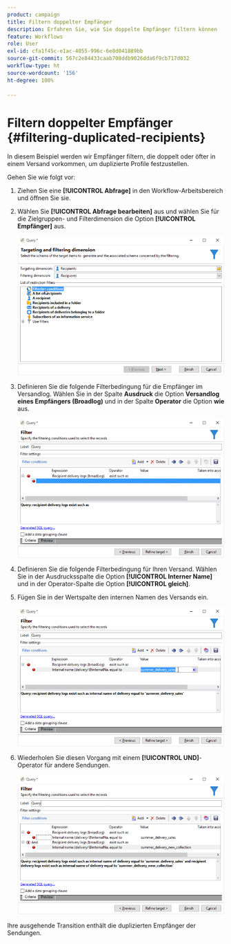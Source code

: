 ```yaml
---
product: campaign
title: Filtern doppelter Empfänger
description: Erfahren Sie, wie Sie doppelte Empfänger filtern können
feature: Workflows
role: User
exl-id: cfa1f45c-e1ac-4055-996c-6e8d041889bb
source-git-commit: 567c2e84433caab708ddb9026dda6f9cb717d032
workflow-type: ht
source-wordcount: '156'
ht-degree: 100%

---
```


# Filtern doppelter Empfänger {#filtering-duplicated-recipients}



In diesem Beispiel werden wir Empfänger filtern, die doppelt oder öfter in einem Versand vorkommen, um duplizierte Profile festzustellen.

Gehen Sie wie folgt vor:

1. Ziehen Sie eine **[!UICONTROL Abfrage]** in den Workflow-Arbeitsbereich und öffnen Sie sie.
1. Wählen Sie **[!UICONTROL Abfrage bearbeiten]** aus und wählen Sie für die Zielgruppen- und Filterdimension die Option **[!UICONTROL Empfänger]** aus.

   ![](assets/query_recipients_1.png)

1. Definieren Sie die folgende Filterbedingung für die Empfänger im Versandlog. Wählen Sie in der Spalte **Ausdruck** die Option **Versandlog eines Empfängers (Broadlog)** und in der Spalte **Operator** die Option **wie** aus.

   ![](assets/query_recipients_2.png)

1. Definieren Sie die folgende Filterbedingung für Ihren Versand. Wählen Sie in der Ausdrucksspalte die Option **[!UICONTROL Interner Name]** und in der Operator-Spalte die Option **[!UICONTROL gleich]**.
1. Fügen Sie in der Wertspalte den internen Namen des Versands ein.

   ![](assets/query_recipients_3.png)

1. Wiederholen Sie diesen Vorgang mit einem **[!UICONTROL UND]**-Operator für andere Sendungen.

   ![](assets/query_recipients_4.png)

Ihre ausgehende Transition enthält die duplizierten Empfänger der Sendungen.
